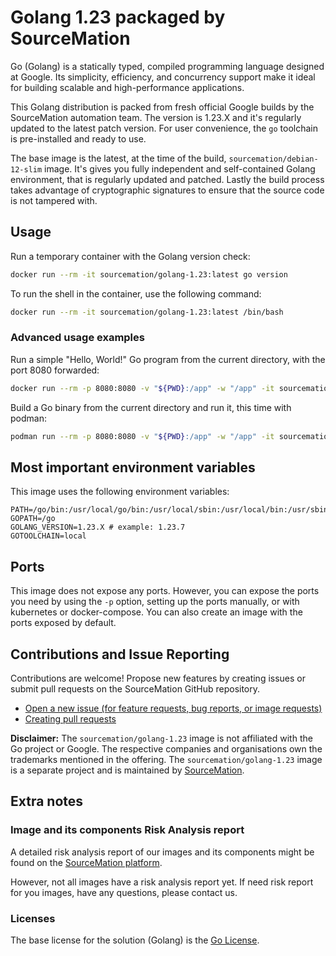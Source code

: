 # Golang 1.23 packaged by SourceMation

Go (Golang) is a statically typed, compiled programming language designed at
Google. Its simplicity, efficiency, and concurrency support make it ideal for
building scalable and high-performance applications.

This Golang distribution is packed from fresh official Google builds by the
SourceMation automation team. The version is 1.23.X and it's regularly updated
to the latest patch version. For user convenience, the `go` toolchain is
pre-installed and ready to use.

The base image is the latest, at the time of the build,
`sourcemation/debian-12-slim` image. It's gives you fully independent and
self-contained Golang environment, that is regularly updated and patched.
Lastly the build process takes advantage of cryptographic signatures to ensure
that the source code is not tampered with.

## Usage

Run a temporary container with the Golang version check:

```bash
docker run --rm -it sourcemation/golang-1.23:latest go version
```

To run the shell in the container, use the following command:

```bash
docker run --rm -it sourcemation/golang-1.23:latest /bin/bash
```

### Advanced usage examples

Run a simple "Hello, World!" Go program from the current directory, with the
port 8080 forwarded:

```bash
docker run --rm -p 8080:8080 -v "${PWD}:/app" -w "/app" -it sourcemation/golang-1.23:latest sh -c 'go run main.go'
```

Build a Go binary from the current directory and run it, this time with podman:

```bash
podman run --rm -p 8080:8080 -v "${PWD}:/app" -w "/app" -it sourcemation/golang-1.23:latest sh -c 'go build -o myapp && ./myapp'
```

## Most important environment variables

This image uses the following environment variables:

```
PATH=/go/bin:/usr/local/go/bin:/usr/local/sbin:/usr/local/bin:/usr/sbin:/usr/bin:/sbin:/bin
GOPATH=/go
GOLANG_VERSION=1.23.X # example: 1.23.7
GOTOOLCHAIN=local
```

## Ports

This image does not expose any ports. However, you can expose the ports you
need by using the `-p` option, setting up the ports manually, or with
kubernetes or docker-compose. You can also create an image with the ports
exposed by default.

## Contributions and Issue Reporting

Contributions are welcome! Propose new features by creating issues or submit
pull requests on the SourceMation GitHub repository.

- [Open a new issue (for feature requests, bug reports, or image requests)](https://github.com/SourceMation/images/issues/new/choose)
- [Creating pull requests](https://github.com/SourceMation/images/compare)


**Disclaimer:** The `sourcemation/golang-1.23` image is not affiliated with the
Go project or Google. The respective companies and organisations own the
trademarks mentioned in the offering. The `sourcemation/golang-1.23` image is a
separate project and is maintained by [SourceMation](https://sourcemation.com).

## Extra notes

### Image and its components Risk Analysis report

A detailed risk analysis report of our images and its components might be found
on the [SourceMation platform](https://www.sourcemation.com/).

However, not all images have a risk analysis report yet. If need risk report
for you images, have any questions, please contact us.

### Licenses

The base license for the solution (Golang) is the [Go
License](https://golang.org/LICENSE).
